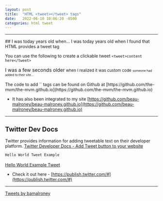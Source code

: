 ```yaml
---
layout: post
title:  "HTML <tweet></tweet> tags"
date:   2022-06-10 10:06:20 -0500
categories: html tweet
---
```

<hr>
## I was today years old when...
<tweet> I was today years old when I found that HTML provides a tweet tag </tweet>

You can use the following to create a clickable tweet `<tweet>content here</tweet>`

<div>
  <font size='3em'>I was a few seconds older</font>
  <font size='2em'>when I realized it was custom code</font>
  <font size='1em'>someone had added to their site...</font>
</div>
<br />
The code to add `<tweet></tweet>` tags can be found on Github at [https://github.com/the-mvm/the-mvm.github.io](https://github.com/the-mvm/the-mvm.github.io)

- It has also been integrated to my site [https://github.com/beau-malroney/beau-malroney.github.io](https://github.com/beau-malroney/beau-malroney.github.io)

<hr>

## Twitter Dev Docs
Twitter provides information for adding tweetable text on their developer platform. [Twitter Developer Docs - Add Tweet button to your website](https://developer.twitter.com/en/docs/twitter-for-websites/tweet-button/overview#ways-to-add-the-tweet-button-to-your-website)

`Hello World Tweet Example` <br /> <br />
<a class="twitter-share-button" href="https://twitter.com/intent/tweet?text=Hello%20world"  data-size="large">  Hello World Example Tweet</a>

- Check it out here - [https://publish.twitter.com/#](https://publish.twitter.com/#)

<hr>

<a class="twitter-timeline" href="https://twitter.com/bamalroney?ref_src=twsrc%5Etfw">Tweets by bamalroney</a> <script async src="https://platform.twitter.com/widgets.js" charset="utf-8"></script>
